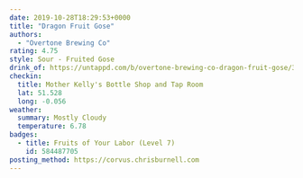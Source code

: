 ```yaml
---
date: 2019-10-28T18:29:53+0000
title: "Dragon Fruit Gose"
authors:
  - "Overtone Brewing Co"
rating: 4.75
style: Sour - Fruited Gose
drink_of: https://untappd.com/b/overtone-brewing-co-dragon-fruit-gose/3437041
checkin:
  title: Mother Kelly's Bottle Shop and Tap Room
  lat: 51.528
  long: -0.056
weather:
  summary: Mostly Cloudy
  temperature: 6.78
badges:
  - title: Fruits of Your Labor (Level 7)
    id: 584487705
posting_method: https://corvus.chrisburnell.com
---
```

